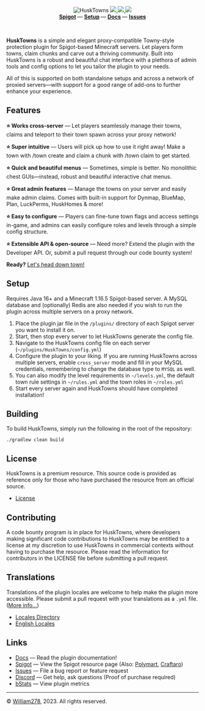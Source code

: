 <!--suppress ALL -->
<p align="center">
    <img src="images/banner.png" alt="HuskTowns" />
    <a href="https://github.com/WiIIiam278/HuskTowns/actions/workflows/ci.yml">
        <img src="https://img.shields.io/github/actions/workflow/status/WiIIiam278/HuskTowns/ci.yml?branch=master&logo=github"/>
    </a> 
    <a href="https://jitpack.io/#net.william278/HuskTowns">
        <img src="https://img.shields.io/jitpack/version/net.william278/HuskTowns?color=%2300fb9a&label=api&logo=gradle" />
    </a> 
    <a href="https://discord.gg/tVYhJfyDWG">
        <img src="https://img.shields.io/discord/818135932103557162.svg?label=&logo=discord&logoColor=fff&color=7389D8&labelColor=6A7EC2" />
    </a> 
    <br/>
    <b>
        <a href="https://www.spigotmc.org/resources/husktowns.92672/">Spigot</a>
    </b> —
    <b>
        <a href="https://william278.net/docs/husktowns/setup">Setup</a>
    </b> — 
    <b>
        <a href="https://william278.net/docs/husktowns/">Docs</a>
    </b> — 
    <b>
        <a href="http://github.com/WiIIiam278/HuskTowns/issues">Issues</a>
    </b>
</p>
<br/>

**HuskTowns** is a simple and elegant proxy-compatible Towny-style protection plugin for Spigot-based Minecraft servers. Let players form towns, claim chunks and carve out a thriving community. Built into HuskTowns is a robust and beautiful chat interface with a plethora of admin tools and config options to let you tailor the plugin to your needs.

All of this is supported on both standalone setups and across a network of proxied servers&mdash;with support for a good range of add-ons to further enhance your experience.

## Features
**⭐ Works cross-server** &mdash; Let players seamlessly manage their towns, claims and teleport to their town spawn across your proxy network!

**⭐ Super intuitive** &mdash; Users will pick up how to use it right away! Make a town with /town create and claim a chunk with /town claim to get started.

**⭐ Quick and beautiful menus** &mdash; Sometimes, simple is better. No monolithic chest GUIs—instead, robust and beautiful interactive chat menus.

**⭐ Great admin features** &mdash; Manage the towns on your server and easily make admin claims. Comes with built-in support for Dynmap, BlueMap, Plan, LuckPerms, HuskHomes & more!

**⭐ Easy to configure** &mdash; Players can fine-tune town flags and access settings in-game, and admins can easily configure roles and levels through a simple config structure.

**⭐ Extensible API & open-source** &mdash; Need more? Extend the plugin with the Developer API. Or, submit a pull request through our code bounty system!

**Ready?** [Let's head down town!](https://william278.net/docs/husktowns/setup)

## Setup
Requires Java 16+ and a Minecraft 1.16.5 Spigot-based server. A MySQL database and (optionally) Redis are also needed if you wish to run the plugin across multiple servers on a proxy network.

1. Place the plugin jar file in the `/plugins/` directory of each Spigot server you want to install it on.
2. Start, then stop every server to let HuskTowns generate the config file.
3. Navigate to the HuskTowns config file on each server (`~/plugins/HuskTowns/config.yml`) 
4. Configure the plugin to your liking. If you are running HuskTowns across multiple servers, enable `cross_server` mode and fill in your MySQL credentials, remembering to change the database type to `MYSQL` as well.
5. You can also modify the level requirements in `~/levels.yml`, the default town rule settings in `~/rules.yml` and the town roles in `~/roles.yml`
6. Start every server again and HuskTowns should have completed  installation!

## Building
To build HuskTowns, simply run the following in the root of the repository:
```
./gradlew clean build
```

## License
HuskTowns is a premium resource. This source code is provided as reference only for those who have purchased the resource from an official source.

- [License](https://github.com/WiIIiam278/HuskTowns/blob/master/LICENSE)

## Contributing
A code bounty program is in place for HuskTowns, where developers making significant code contributions to HuskTowns may be entitled to a license at my discretion to use HuskTowns in commercial contexts without having to purchase the resource. Please read the information for contributors in the LICENSE file before submitting a pull request. 

## Translations
Translations of the plugin locales are welcome to help make the plugin more accessible. Please submit a pull request with your translations as a `.yml` file. ([More info&hellip;](https://william278.net/docs/husktowns/translations))

- [Locales Directory](https://github.com/WiIIiam278/HuskTowns/tree/master/common/src/main/resources/locales)
- [English Locales](https://github.com/WiIIiam278/HuskTowns/tree/master/common/src/main/resources/locales/en-gb.yml)

## Links
- [Docs](https://william278.net/docs/husktowns) &mdash; Read the plugin documentation!
- [Spigot](https://www.spigotmc.org/resources/husktowns.92672/) &mdash; View the Spigot resource page (Also: [Polymart](https://polymart.org/resource/husktowns.1056), [Craftaro](https://craftaro.com/marketplace/product/husktowns.622))
- [Issues](https://github.com/WiIIiam278/HuskTowns/issues) &mdash; File a bug report or feature request
- [Discord](https://discord.gg/tVYhJfyDWG) &mdash; Get help, ask questions (Proof of purchase required)
- [bStats](https://bstats.org/plugin/bukkit/HuskTowns/11265) &mdash; View plugin metrics

---
&copy; [William278](https://william278.net/), 2023. All rights reserved.
